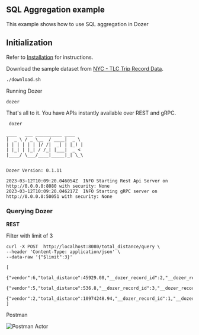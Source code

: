 ## SQL Aggregation example

This example shows how to use SQL aggregation in Dozer

## Initialization
Refer to [Installation](https://getdozer.io/docs/installation) for instructions.

Download the sample dataset from [NYC - TLC Trip Record Data](https://www.nyc.gov/site/tlc/about/tlc-trip-record-data.page).
```bash
./download.sh
```

Running Dozer
```
dozer
```

That's all to it. You have APIs instantly available over REST and gRPC.

```
 dozer

____   ___ __________ ____
|  _ \ / _ \__  / ____|  _ \
| | | | | | |/ /|  _| | |_) |
| |_| | |_| / /_| |___|  _ <
|____/ \___/____|_____|_| \_\


Dozer Version: 0.1.11

2023-03-12T10:09:20.046054Z  INFO Starting Rest Api Server on http://0.0.0.0:8080 with security: None
2023-03-12T10:09:20.046217Z  INFO Starting gRPC server on http://0.0.0.0:50051 with security: None
```


### Querying Dozer

**REST**

Filter with limit of 3
```
curl -X POST  http://localhost:8080/total_distance/query \
--header 'Content-Type: application/json' \
--data-raw '{"$limit":3}'
```

```
[
    {"vendor":6,"total_distance":45929.08,"__dozer_record_id":2,"__dozer_record_version":5563},
    {"vendor":5,"total_distance":536.8,"__dozer_record_id":3,"__dozer_record_version":36},
    {"vendor":2,"total_distance":10974248.94,"__dozer_record_id":1,"__dozer_record_version":1716059}
]
```


Postman

![Postman Actor](./images/actor.png)
